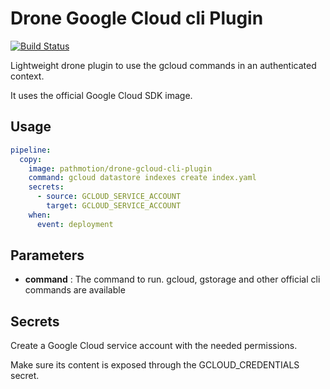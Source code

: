 # Drone Google Cloud cli Plugin

[![Build Status](https://travis-ci.org/pathmotion/drone-gcloud-cli-plugin.svg?branch=master)](https://travis-ci.org/pathmotion/drone-gcloud-cli-plugin)

Lightweight drone plugin to use the gcloud commands in an authenticated context.

It uses the official Google Cloud SDK image.

## Usage

```yaml
pipeline:
  copy:
    image: pathmotion/drone-gcloud-cli-plugin
    command: gcloud datastore indexes create index.yaml
    secrets:
      - source: GCLOUD_SERVICE_ACCOUNT
        target: GCLOUD_SERVICE_ACCOUNT
    when:
      event: deployment
```


## Parameters

* **command** : The command to run. gcloud, gstorage and other official cli commands are available


## Secrets

Create a Google Cloud service account with the needed permissions.

Make sure its content is exposed through the GCLOUD_CREDENTIALS secret.
